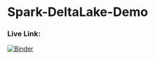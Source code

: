 # Spark-DeltaLake-Demo

### Live Link: 
[![Binder](https://mybinder.org/badge_logo.svg)](https://mybinder.org/v2/gh/JoeKnittel/Spark-DeltaLake-Demo/HEAD?labpath=spark_and_delta_lake.ipynb)
